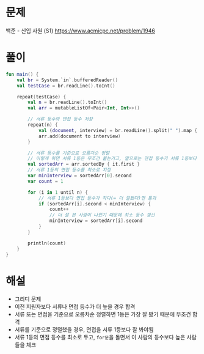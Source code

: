 # 문제
백준 - 신입 사원 (S1)
https://www.acmicpc.net/problem/1946


# 풀이

```Kotlin
fun main() {
    val br = System.`in`.bufferedReader()
    val testCase = br.readLine().toInt()

    repeat(testCase) {
        val n = br.readLine().toInt()
        val arr = mutableListOf<Pair<Int, Int>>()

        // 서류 등수와 면접 등수 저장
        repeat(n) {
            val (document, interview) = br.readLine().split(" ").map { it.toInt() }
            arr.add(document to interview)
        }

        // 서류 등수를 기준으로 오름차순 정렬
        // 이렇게 하면 서류 1등은 무조건 붙는거고, 밑으로는 면접 등수가 서류 1등보다 높아야 붙을 수 있음
        val sortedArr = arr.sortedBy { it.first }
        // 서류 1등의 면접 등수를 최소로 지정
        var minInterview = sortedArr[0].second
        var count = 1

        for (i in 1 until n) {
            // 서류 1등보다 면접 등수가 작다(= 더 잘봤다)면 통과
            if (sortedArr[i].second < minInterview) {
                count++
                // 더 잘 본 사람이 나왔기 때문에 최소 등수 갱신
                minInterview = sortedArr[i].second
            }
        }

        println(count)
    }
}
```


# 해설
* 그리디 문제
* 이전 지원자보다 서류나 면접 등수가 더 높을 경우 합격
* 서류 또는 면접을 기준으로 오름차순 정렬하면 1등은 가장 잘 봤기 때문에 무조건 합격
* 서류를 기준으로 정렬했을 경우, 면접을 서류 1등보다 잘 봐야됨
* 서류 1등의 면접 등수를 최소로 두고, `for문`을 돌면서 이 사람의 등수보다 높은 사람들을 체크